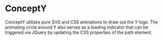 # ConceptY
ConceptY utilizes pure SVG and CSS animations to draw out the Y logo. The animating circle around Y also serves as a loading indicator that can be triggered via JQuery by updating the CSS properties of the path element.
